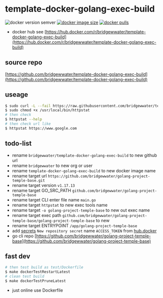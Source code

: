 # template-docker-golang-exec-build

![docker version semver](https://img.shields.io/docker/v/bridgewwater/template-docker-golang-exec-build?sort=semver)
[![docker image size](https://img.shields.io/docker/image-size/bridgewwater/template-docker-golang-exec-build)](https://hub.docker.com/r/bridgewwater/template-docker-golang-exec-build)
[![docker pulls](https://img.shields.io/docker/pulls/bridgewwater/template-docker-golang-exec-build)](https://hub.docker.com/r/bridgewwater/template-docker-golang-exec-build/tags?page=1&ordering=last_updated)

- docker hub see [https://hub.docker.com/r/bridgewwater/template-docker-golang-exec-build](https://hub.docker.com/r/bridgewwater/template-docker-golang-exec-build)

## source repo

[https://github.com/bridgewwater/template-docker-golang-exec-build](https://github.com/bridgewwater/template-docker-golang-exec-build)

## useage

```bash
$ sudo curl -L --fail https://raw.githubusercontent.com/bridgewwater/template-docker-golang-exec-build/main/run.sh -o /usr/local/bin/httpstat
$ sudo chmod +x /usr/local/bin/httpstat
# then check
$ httpstat --help
# then check url like
$ httpstat https://www.google.com
```

## todo-list

- rename `bridgewwater/template-docker-golang-exec-build` to new github url
- rename `bridgewwater` to new org or user
- rename `template-docker-golang-exec-build` to new docker image name
- rename target url `https://github.com/bridgewwater/golang-project-temple-base.git`
- rename target version `v1.17.13`
- rename target GO_SRC_PATH `github.com/bridgewwater/golang-project-temple-base`
- rename target CLI enter file name `main.go`
- rename target `httpstat` to new exec tools name
- rename target `-o golang-project-temple-base` to new out exec name
- rename target exec path `github.com/bridgewwater/golang-project-temple-base/golang-project-temple-base` to new
- rename target ENTRYPOINT `/app/golang-project-temple-base`
- add [secrets](https://github.com/bridgewwater/template-docker-golang-exec-build/settings/secrets/actions) `New repository secret` name `ACCESS_TOKEN` from [hub.docker](https://hub.docker.com/settings/security)
- go cli repo [https://github.com/bridgewwater/golang-project-temple-base](https://github.com/bridgewwater/golang-project-temple-base)

## fast dev

```bash
# then test build as test/Dockerfile
$ make dockerTestRestartLatest
# clean test build
$ make dockerTestPruneLatest
```

- just online use Dockerfile